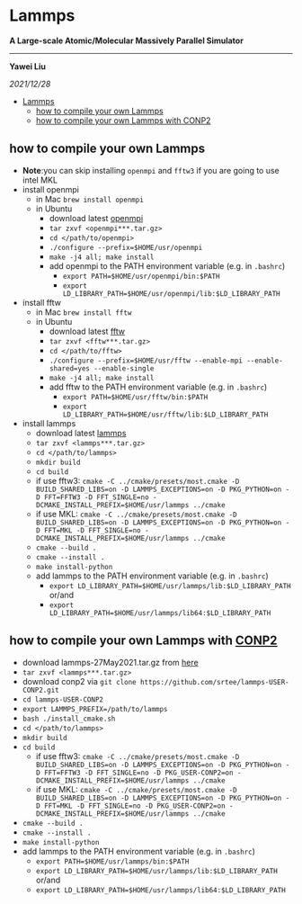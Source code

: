 # Lammps

**A Large-scale Atomic/Molecular Massively Parallel Simulator**

---

**Yawei Liu**

*2021/12/28*

- [Lammps](#lammps)
  - [how to compile your own Lammps](#how-to-compile-your-own-lammps)
  - [how to compile your own Lammps with CONP2](#how-to-compile-your-own-lammps-with-conp2)

## how to compile your own Lammps

* **Note**:you can skip installing `openmpi` and `fftw3` if you are going to use intel MKL
* install openmpi
  * in Mac `brew install openmpi`
  * in Ubuntu
    * download latest [openmpi](https://www.open-mpi.org/)
    * `tar zxvf <openmpi***.tar.gz>`
    * `cd </path/to/openmpi>`
    * `./configure --prefix=$HOME/usr/openmpi`
    * `make -j4 all; make install`
    * add openmpi to the PATH environment variable (e.g. in `.bashrc`)
      * `export PATH=$HOME/usr/openmpi/bin:$PATH`
      * `export LD_LIBRARY_PATH=$HOME/usr/openmpi/lib:$LD_LIBRARY_PATH`
* install fftw
  * in Mac `brew install fftw`
  * in Ubuntu
    * download latest [fftw](https://www.fftw.org/)
    * `tar zxvf <fftw***.tar.gz>`
    * `cd </path/to/fftw>`
    * `./configure --prefix=$HOME/usr/fftw --enable-mpi --enable-shared=yes --enable-single`
    * `make -j4 all; make install`
    * add fftw to the PATH environment variable (e.g. in `.bashrc`)
      * `export PATH=$HOME/usr/fftw/bin:$PATH`
      * `export LD_LIBRARY_PATH=$HOME/usr/fftw/lib:$LD_LIBRARY_PATH`
* install lammps
  * download latest [lammps](https://www.lammps.org/)
  * `tar zxvf <lammps***.tar.gz>`
  * `cd </path/to/lammps>`
  * `mkdir build`
  * `cd build`
  * if use fftw3: `cmake -C ../cmake/presets/most.cmake -D BUILD_SHARED_LIBS=on -D LAMMPS_EXCEPTIONS=on -D PKG_PYTHON=on -D FFT=FFTW3 -D FFT_SINGLE=no -DCMAKE_INSTALL_PREFIX=$HOME/usr/lammps ../cmake`
  * if use MKL: `cmake -C ../cmake/presets/most.cmake -D BUILD_SHARED_LIBS=on -D LAMMPS_EXCEPTIONS=on -D PKG_PYTHON=on -D FFT=MKL -D FFT_SINGLE=no -DCMAKE_INSTALL_PREFIX=$HOME/usr/lammps ../cmake`
  * `cmake --build .`
  * `cmake --install .`
  * `make install-python`
  * add lammps to the PATH environment variable (e.g. in `.bashrc`)
    * `export LD_LIBRARY_PATH=$HOME/usr/lammps/lib:$LD_LIBRARY_PATH` or/and
    * `export LD_LIBRARY_PATH=$HOME/usr/lammps/lib64:$LD_LIBRARY_PATH`

## how to compile your own Lammps with [CONP2](https://github.com/srtee/lammps-USER-CONP2)

* download lammps-27May2021.tar.gz from [here](https://download.lammps.org/tars/index.html)
* `tar zxvf <lammps***.tar.gz>`
* download conp2 via ```git clone https://github.com/srtee/lammps-USER-CONP2.git```
* `cd lammps-USER-CONP2`
* `export LAMMPS_PREFIX=/path/to/lammps`
* `bash ./install_cmake.sh`
* `cd </path/to/lammps>`
* `mkdir build`
* `cd build`
  * if use fftw3: `cmake -C ../cmake/presets/most.cmake -D BUILD_SHARED_LIBS=on -D LAMMPS_EXCEPTIONS=on -D PKG_PYTHON=on -D FFT=FFTW3 -D FFT_SINGLE=no -D PKG_USER-CONP2=on -DCMAKE_INSTALL_PREFIX=$HOME/usr/lammps ../cmake`
  * if use MKL: `cmake -C ../cmake/presets/most.cmake -D BUILD_SHARED_LIBS=on -D LAMMPS_EXCEPTIONS=on -D PKG_PYTHON=on -D FFT=MKL -D FFT_SINGLE=no -D PKG_USER-CONP2=on -DCMAKE_INSTALL_PREFIX=$HOME/usr/lammps ../cmake`
* `cmake --build .`
* `cmake --install .`
* `make install-python`
* add lammps to the PATH environment variable (e.g. in `.bashrc`)
  * `export PATH=$HOME/usr/lammps/bin:$PATH`
  * `export LD_LIBRARY_PATH=$HOME/usr/lammps/lib:$LD_LIBRARY_PATH` or/and
  * `export LD_LIBRARY_PATH=$HOME/usr/lammps/lib64:$LD_LIBRARY_PATH`